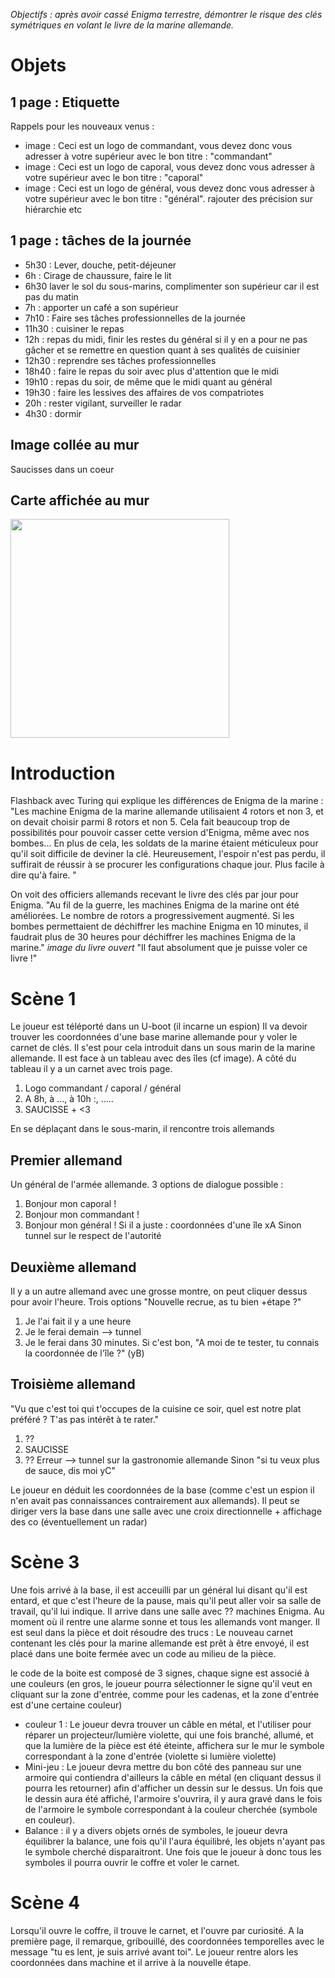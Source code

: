*Objectifs : après avoir cassé Enigma terrestre, démontrer le risque des clés symétriques en volant le livre de la marine allemande.*

# Objets

## 1 page : Etiquette 
Rappels pour les nouveaux venus : 
- image : Ceci est un logo de commandant, vous devez donc vous adresser à votre supérieur avec le bon titre : "commandant"
- image : Ceci est un logo de caporal, vous devez donc vous adresser à votre supérieur avec le bon titre : "caporal"
- image : Ceci est un logo de général, vous devez donc vous adresser à votre supérieur avec le bon titre : "général".
rajouter des précision sur hiérarchie etc

## 1 page : tâches de la journée

- 5h30 : Lever, douche, petit-déjeuner
- 6h : Cirage de chaussure, faire le lit
- 6h30 laver le sol du sous-marins, complimenter son supérieur car il est pas du matin
- 7h : apporter un café a son supérieur
- 7h10 : Faire ses tâches professionnelles de la journée
- 11h30 : cuisiner le repas
- 12h : repas du midi, finir les restes du général si il y en a pour ne pas gâcher et se remettre en question quant à ses qualités de cuisinier
- 12h30 : reprendre ses tâches professionnelles
- 18h40 : faire le repas du soir avec plus d'attention que le midi
- 19h10 : repas du soir, de même que le midi quant au général
- 19h30 : faire les lessives des affaires de vos compatriotes
- 20h : rester vigilant, surveiller le radar
- 4h30 : dormir

## Image collée au mur 
Saucisses dans un coeur

## Carte affichée au mur

<img src= "https://gitlab.telecom-paris.fr/proj104/jeu-crypto/-/blob/main/Sc%C3%A9nario/Echange%20de%20cl%C3%A9/iles.jpg" width = "350"/>


# Introduction

Flashback avec Turing qui explique les différences de Enigma de la marine :
"Les machine Enigma de la marine allemande utilisaient 4 rotors et non 3, et on devait choisir parmi 8 rotors et non 5. Cela fait beaucoup trop de possibilités pour pouvoir casser cette version d'Enigma, même avec nos bombes... En plus de cela, les soldats de la marine étaient méticuleux pour qu'il soit difficile de deviner la clé. Heureusement, l'espoir n'est pas perdu, il suffirait de réussir à se procurer les configurations chaque jour. Plus facile à dire qu'à faire. "

On voit des officiers allemands recevant le livre des clés par jour pour Enigma. 
"Au fil de la guerre, les machines Enigma de la marine ont été améliorées. Le nombre de rotors a progressivement augmenté. Si les bombes permettaient de déchiffrer les machine Enigma en 10 minutes, il faudrait plus de 30 heures pour déchiffrer les machines Enigma de la marine."
*image du livre ouvert*
"Il faut absolument que je puisse voler ce livre !"

# Scène 1

Le joueur est téléporté dans un U-boot (il incarne un espion)
Il va devoir trouver les coordonnées d'une base marine allemande pour y voler le carnet de clés. Il s'est pour cela introduit dans un sous marin de la marine allemande. Il est face à un tableau avec des îles (cf image). A côté du tableau il y a un carnet avec trois page.
1. Logo commandant / caporal / général
2. A 8h, à ..., à 10h :, .....
3. SAUCISSE + <3

En se déplaçant dans le sous-marin, il rencontre trois allemands

## Premier allemand
Un général de l'armée allemande. 3 options de dialogue possible :
1. Bonjour mon caporal !
2. Bonjour mon commandant !
3. Bonjour mon général !
Si il a juste : coordonnées d'une île xA
Sinon tunnel sur le respect de l'autorité

## Deuxième allemand
Il y a un autre allemand avec une grosse montre, on peut cliquer dessus pour avoir l'heure. Trois options "Nouvelle recrue, as tu bien +étape ?"
1. Je l'ai fait il y a une heure
2. Je le ferai demain --> tunnel
3. Je le ferai dans 30 minutes.
Si c'est bon, "A moi de te tester, tu connais la coordonnée de l'île ?" (yB)

## Troisième allemand

"Vu que c'est toi qui t'occupes de la cuisine ce soir, quel est notre plat préféré ? T'as pas intérêt à te rater."
1. ??
2. SAUCISSE
3. ??
Erreur --> tunnel sur la gastronomie allemande
Sinon "si tu veux plus de sauce, dis moi yC"


Le joueur en déduit les coordonnées de la base (comme c'est un espion il n'en avait pas connaissances contrairement aux allemands). Il peut se diriger vers la base dans une salle avec une croix directionnelle + affichage des co (éventuellement un radar)

# Scène 3
Une fois arrivé à la base, il est acceuilli par un général lui disant qu'il est entard, et que c'est l'heure de la pause, mais qu'il peut aller voir sa salle de travail, qu'il lui indique.
Il arrive dans une salle avec ?? machines Enigma. Au moment où il rentre une alarme sonne et tous les allemands vont manger. Il est seul dans la pièce et doit résoudre des trucs :
Le nouveau carnet contenant les clés pour la marine allemande est prêt à être envoyé, il est placé dans une boite fermée avec un code au milieu de la pièce.  

le code de la boite est composé de 3 signes, chaque signe est associé à une couleurs (en gros, le joueur pourra sélectionner le signe qu'il veut en cliquant sur la zone d'entrée, comme pour les cadenas, et la zone d'entrée est d'une certaine couleur)
 - couleur 1 : Le joueur devra trouver un câble en métal, et l'utiliser pour réparer un projecteur/lumière violette, qui une fois branché, allumé, et que la lumière de la pièce est été éteinte, affichera sur le mur le symbole correspondant à la zone d'entrée (violette si lumière violette)
 - Mini-jeu : Le joueur devra mettre du bon côté des panneau sur une armoire qui contiendra d'ailleurs la câble en métal (en cliquant dessus il pourra les retourner) afin d'afficher un dessin sur le dessus. Un fois que le dessin aura été affiché, l'armoire s'ouvrira, il y aura gravé dans le fois de l'armoire le symbole correspondant à la couleur cherchée (symbole en couleur).
 - Balance : il y a divers objets ornés de symboles, le joueur devra équilibrer la balance, une fois qu'il l'aura équilibré,  les objets n'ayant pas le symbole cherché disparaitront.
 Une fois que le joueur à donc tous les symboles il pourra ouvrir le coffre et voler le carnet.


# Scène 4

Lorsqu'il ouvre le coffre, il trouve le carnet, et l'ouvre par curiosité. A la première page, il remarque, gribouillé, des coordonnées temporelles avec le message "tu es lent, je suis arrivé avant toi". Le joueur rentre alors les coordonnées dans machine et il arrive à la nouvelle étape.